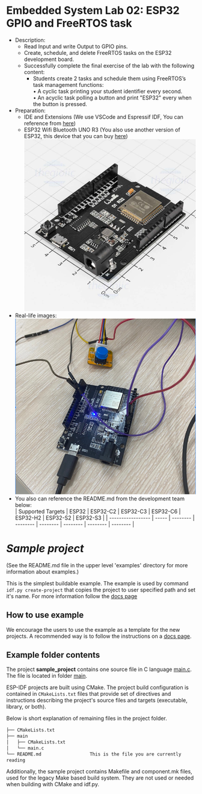 # Embedded System Lab 02: ESP32 GPIO and FreeRTOS task
* Description:
  * Read Input and write Output to GPIO pins.
  * Create, schedule, and delete FreeRTOS tasks on the ESP32 development board.
  * Successfully complete the final exercise of the lab with the following content:
    * Students create 2 tasks and schedule them using FreeRTOS’s task management
functions: <br>
      • A cyclic task printing your student identifier every second. <br>
      • An acyclic task polling a button and print "ESP32" every when the button 
is pressed. <br>
* Preparation:
   * IDE and Extensions (We use VSCode and Espressif IDF, You can reference from [here](https://github.com/nghiemluongson/embedded_System_All_Labs))
   * ESP32 Wifi Bluetooth UNO R3 (You also use another version of ESP32, this device that you can buy [here](https://www.thegioiic.com/carts?gidzl=HmRp4B5YmJX64VGJk7h9E4uKzH6dVCKwLKJtGQKen6e34Vb1_7JBFWjBhXhuSyan3agf6JV7NGGTicF1Fm)) <br>
     ![Lab2](https://github.com/nghiemluongson/embedded_System_All_Labs/blob/d2adfe367b459d4c60d84c6d9baeecdbe11bceab/Images/Lab%201/5.jpg)
*  Real-life images:
     ![Lab2](https://github.com/nghiemluongson/embedded_System_All_Labs/blob/20a244b72a6e158717051f9161d79201eb9f97a6/Images/Lab%202/1.jpg)
* You also can reference the README.md from the development team below:<br>
| Supported Targets | ESP32 | ESP32-C2 | ESP32-C3 | ESP32-C6 | ESP32-H2 | ESP32-S2 | ESP32-S3 |
| ----------------- | ----- | -------- | -------- | -------- | -------- | -------- | -------- |

# _Sample project_

(See the README.md file in the upper level 'examples' directory for more information about examples.)

This is the simplest buildable example. The example is used by command `idf.py create-project`
that copies the project to user specified path and set it's name. For more information follow the [docs page](https://docs.espressif.com/projects/esp-idf/en/latest/api-guides/build-system.html#start-a-new-project)



## How to use example
We encourage the users to use the example as a template for the new projects.
A recommended way is to follow the instructions on a [docs page](https://docs.espressif.com/projects/esp-idf/en/latest/api-guides/build-system.html#start-a-new-project).

## Example folder contents

The project **sample_project** contains one source file in C language [main.c](main/main.c). The file is located in folder [main](main).

ESP-IDF projects are built using CMake. The project build configuration is contained in `CMakeLists.txt`
files that provide set of directives and instructions describing the project's source files and targets
(executable, library, or both). 

Below is short explanation of remaining files in the project folder.

```
├── CMakeLists.txt
├── main
│   ├── CMakeLists.txt
│   └── main.c
└── README.md                  This is the file you are currently reading
```
Additionally, the sample project contains Makefile and component.mk files, used for the legacy Make based build system. 
They are not used or needed when building with CMake and idf.py.